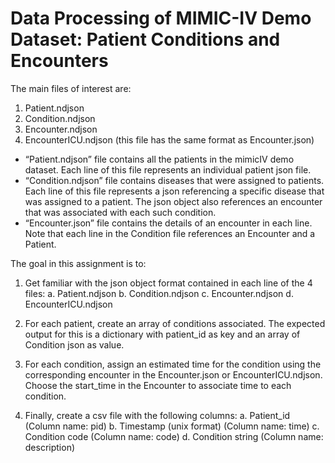 # Data Processing of MIMIC-IV Demo Dataset: Patient Conditions and Encounters

The main files of interest are:
1. Patient.ndjson
2. Condition.ndjson
3. Encounter.ndjson
4. EncounterICU.ndjson (this file has the same format as Encounter.json)

- “Patient.ndjson” file contains all the patients in the mimicIV demo dataset. Each line of this
file represents an individual patient json file.
- “Condition.ndjson” file contains diseases that were assigned to patients. Each line of this file
represents a json referencing a specific disease that was assigned to a patient. The json
object also references an encounter that was associated with each such condition.
- “Encounter.json” file contains the details of an encounter in each line.
Note that each line in the Condition file references an Encounter and a Patient.

The goal in this assignment is to:
1. Get familiar with the json object format contained in each line of the 4 files:
a. Patient.ndjson
b. Condition.ndjson
c. Encounter.ndjson
d. EncounterICU.ndjson

2. For each patient, create an array of conditions associated. The expected output for
this is a dictionary with patient_id as key and an array of Condition json as value.

3. For each condition, assign an estimated time for the condition using the
corresponding encounter in the Encounter.json or EncounterICU.ndjson. Choose the
start_time in the Encounter to associate time to each condition.

4. Finally, create a csv file with the following columns:
a. Patient_id (Column name: pid)
b. Timestamp (unix format) (Column name: time)
c. Condition code (Column name: code)
d. Condition string (Column name: description)
